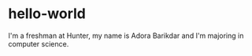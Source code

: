 # hello-world
I'm a freshman at Hunter, my name is Adora Barikdar and I'm majoring in computer science. 
